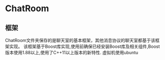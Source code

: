 # ChatRoom

## 框架
ChatRoom文件夹保存的是聊天室的基本框架，其他消息协议的聊天室都基于该框架实现。
该框架基于Boost库实现,使用前确保已经安装Boost库及相关组件,Boost版本使用1.88以上,使用了C++11以上版本的新特性.
虚拟机使用ubuntu
